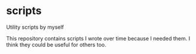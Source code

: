 # scripts
Utility scripts by myself

This repository contains scripts I wrote over time because I needed them. I think they could be useful for others too.
